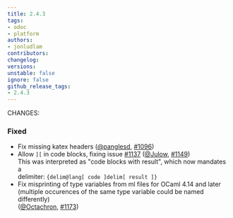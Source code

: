 ```yaml
---
title: 2.4.3
tags:
- odoc
- platform
authors:
- jonludlam
contributors:
changelog:
versions:
unstable: false
ignore: false
github_release_tags:
- 2.4.3
---
```


<p>CHANGES:</p>
<h3>Fixed</h3>
<ul>
<li>Fix missing katex headers (<a href="https://github.com/panglesd" class="user-mention notranslate" data-hovercard-type="user" data-hovercard-url="/users/panglesd/hovercard" data-octo-click="hovercard-link-click" data-octo-dimensions="link_type:self">@panglesd</a>, <a href="https://github.com/ocaml/odoc/pull/1096" class="issue-link js-issue-link" data-error-text="Failed to load title" data-id="2202573585" data-permission-text="Title is private" data-url="https://github.com/ocaml/odoc/issues/1096" data-hovercard-type="pull_request" data-hovercard-url="/ocaml/odoc/pull/1096/hovercard">#1096</a>)</li>
<li>Allow <code>][</code> in code blocks, fixing issue <a href="https://github.com/ocaml/odoc/issues/1137" class="issue-link js-issue-link" data-error-text="Failed to load title" data-id="2320506943" data-permission-text="Title is private" data-url="https://github.com/ocaml/odoc/issues/1137" data-hovercard-type="issue" data-hovercard-url="/ocaml/odoc/issues/1137/hovercard">#1137</a> (<a href="https://github.com/Julow" class="user-mention notranslate" data-hovercard-type="user" data-hovercard-url="/users/Julow/hovercard" data-octo-click="hovercard-link-click" data-octo-dimensions="link_type:self">@Julow</a>, <a href="https://github.com/ocaml/odoc/pull/1149" class="issue-link js-issue-link" data-error-text="Failed to load title" data-id="2366481237" data-permission-text="Title is private" data-url="https://github.com/ocaml/odoc/issues/1149" data-hovercard-type="pull_request" data-hovercard-url="/ocaml/odoc/pull/1149/hovercard">#1149</a>)<br>
This was interpreted as "code blocks with result", which now mandates a<br>
delimiter: <code>{delim@lang[ code ]delim[ result ]}</code></li>
<li>Fix misprinting of type variables from ml files for OCaml 4.14 and later<br>
(multiple occurences of the same type variable could be named differently)<br>
(<a href="https://github.com/Octachron" class="user-mention notranslate" data-hovercard-type="user" data-hovercard-url="/users/Octachron/hovercard" data-octo-click="hovercard-link-click" data-octo-dimensions="link_type:self">@Octachron</a>, <a href="https://github.com/ocaml/odoc/pull/1173" class="issue-link js-issue-link" data-error-text="Failed to load title" data-id="2429746214" data-permission-text="Title is private" data-url="https://github.com/ocaml/odoc/issues/1173" data-hovercard-type="pull_request" data-hovercard-url="/ocaml/odoc/pull/1173/hovercard">#1173</a>)</li>
</ul>
